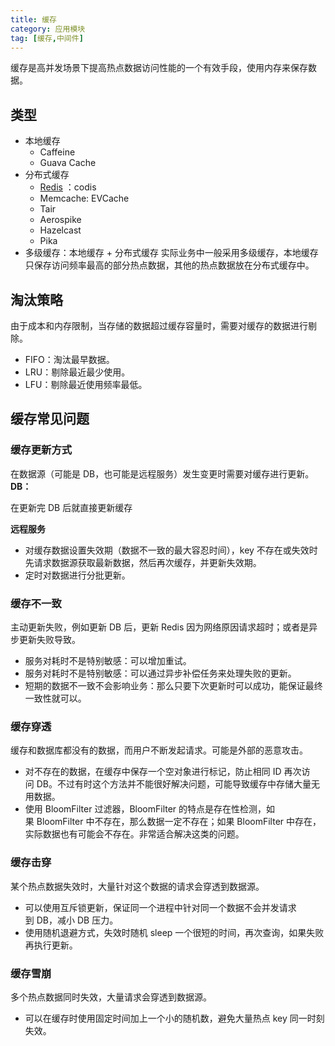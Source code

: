 ```yaml
---
title: 缓存
category: 应用模块
tag: [缓存,中间件]
---
```


缓存是高并发场景下提高热点数据访问性能的一个有效手段，使用内存来保存数据。
<!--more-->

## 类型
* 本地缓存
    * Caffeine
    * Guava Cache
* 分布式缓存
    * [Redis](/2021/07/29/20181111/) ：codis
    * Memcache: EVCache
    * Tair
    * Aerospike
    * Hazelcast
    * Pika
* 多级缓存：本地缓存 + 分布式缓存
实际业务中一般采用多级缓存，本地缓存只保存访问频率最高的部分热点数据，其他的热点数据放在分布式缓存中。

## 淘汰策略
由于成本和内存限制，当存储的数据超过缓存容量时，需要对缓存的数据进行剔除。
* FIFO：淘汰最早数据。
* LRU：剔除最近最少使用。
* LFU：剔除最近使用频率最低。

## 缓存常见问题
### 缓存更新方式
在数据源（可能是 DB，也可能是远程服务）发生变更时需要对缓存进行更新。
**DB：**

在更新完 DB 后就直接更新缓存

**远程服务**

- 对缓存数据设置失效期（数据不一致的最大容忍时间），key 不存在或失效时先请求数据源获取最新数据，然后再次缓存，并更新失效期。
- 定时对数据进行分批更新。

### 缓存不一致
主动更新失败，例如更新 DB 后，更新 Redis 因为网络原因请求超时；或者是异步更新失败导致。

- 服务对耗时不是特别敏感：可以增加重试。
- 服务对耗时不是特别敏感：可以通过异步补偿任务来处理失败的更新。
- 短期的数据不一致不会影响业务：那么只要下次更新时可以成功，能保证最终一致性就可以。

### 缓存穿透
缓存和数据库都没有的数据，而用户不断发起请求。可能是外部的恶意攻击。
* 对不存在的数据，在缓存中保存一个空对象进行标记，防止相同 ID 再次访问 DB。不过有时这个方法并不能很好解决问题，可能导致缓存中存储大量无用数据。
* 使用 BloomFilter 过滤器，BloomFilter 的特点是存在性检测，如果 BloomFilter 中不存在，那么数据一定不存在；如果 BloomFilter 中存在，实际数据也有可能会不存在。非常适合解决这类的问题。

### 缓存击穿
某个热点数据失效时，大量针对这个数据的请求会穿透到数据源。
* 可以使用互斥锁更新，保证同一个进程中针对同一个数据不会并发请求到 DB，减小 DB 压力。
* 使用随机退避方式，失效时随机 sleep 一个很短的时间，再次查询，如果失败再执行更新。



### 缓存雪崩
多个热点数据同时失效，大量请求会穿透到数据源。
* 可以在缓存时使用固定时间加上一个小的随机数，避免大量热点 key 同一时刻失效。